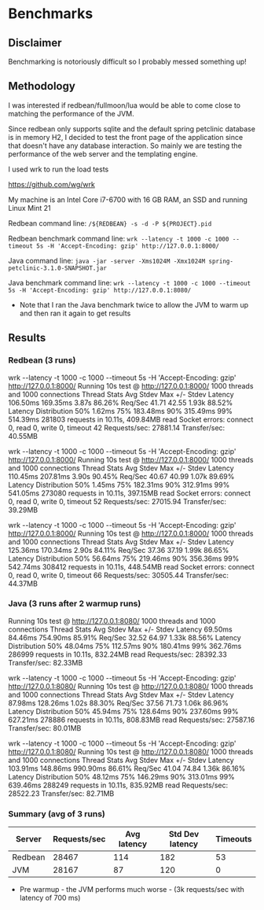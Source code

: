 # Benchmarks

## Disclaimer

Benchmarking is notoriously difficult so I probably messed something up!

## Methodology

I was interested if redbean/fullmoon/lua would be able to come close to matching the performance of the JVM.

Since redbean only supports sqlite and the default spring petclinic database is in memory H2, I decided to test the front page
of the application since that doesn't have any database interaction. So mainly we are testing the performance of the web server and the templating engine.

I used wrk to run the load tests

https://github.com/wg/wrk

My machine is an Intel Core i7-6700 with 16 GB RAM, an SSD and running Linux Mint 21

Redbean command line: ```/${REDBEAN} -s -d -P ${PROJECT}.pid```

Redbean benchmark command line: ```wrk --latency -t 1000 -c 1000 --timeout 5s -H 'Accept-Encoding: gzip' http://127.0.0.1:8000/```

Java command line: ```java -jar -server -Xms1024M -Xmx1024M spring-petclinic-3.1.0-SNAPSHOT.jar```

Java benchmark command line: ```wrk --latency -t 1000 -c 1000 --timeout 5s -H 'Accept-Encoding: gzip' http://127.0.0.1:8080/```

* Note that I ran the Java benchmark twice to allow the JVM to warm up and then ran it again to get results

## Results

### Redbean (3 runs)
wrk --latency -t 1000 -c 1000 --timeout 5s -H 'Accept-Encoding: gzip' http://127.0.0.1:8000/
Running 10s test @ http://127.0.0.1:8000/
  1000 threads and 1000 connections
  Thread Stats   Avg      Stdev     Max   +/- Stdev
    Latency   106.50ms  169.35ms   3.87s    86.26%
    Req/Sec    41.71     42.55     1.93k    88.52%
  Latency Distribution
     50%    1.62ms
     75%  183.48ms
     90%  315.49ms
     99%  514.39ms
  281803 requests in 10.11s, 409.84MB read
  Socket errors: connect 0, read 0, write 0, timeout 42
Requests/sec:  27881.14
Transfer/sec:     40.55MB

wrk --latency -t 1000 -c 1000 --timeout 5s -H 'Accept-Encoding: gzip' http://127.0.0.1:8000/
Running 10s test @ http://127.0.0.1:8000/
  1000 threads and 1000 connections
  Thread Stats   Avg      Stdev     Max   +/- Stdev
    Latency   110.45ms  207.81ms   3.90s    90.45%
    Req/Sec    40.67     40.99     1.07k    89.69%
  Latency Distribution
     50%    1.45ms
     75%  182.31ms
     90%  312.91ms
     99%  541.05ms
  273080 requests in 10.11s, 397.15MB read
  Socket errors: connect 0, read 0, write 0, timeout 52
Requests/sec:  27015.94
Transfer/sec:     39.29MB

wrk --latency -t 1000 -c 1000 --timeout 5s -H 'Accept-Encoding: gzip' http://127.0.0.1:8000/
Running 10s test @ http://127.0.0.1:8000/
  1000 threads and 1000 connections
  Thread Stats   Avg      Stdev     Max   +/- Stdev
    Latency   125.36ms  170.34ms   2.90s    84.11%
    Req/Sec    37.36     37.19     1.99k    86.65%
  Latency Distribution
     50%   56.64ms
     75%  219.46ms
     90%  356.36ms
     99%  542.74ms
  308412 requests in 10.11s, 448.54MB read
  Socket errors: connect 0, read 0, write 0, timeout 66
Requests/sec:  30505.44
Transfer/sec:     44.37MB


### Java (3 runs after 2 warmup runs)
Running 10s test @ http://127.0.0.1:8080/
  1000 threads and 1000 connections
  Thread Stats   Avg      Stdev     Max   +/- Stdev
    Latency    69.50ms   84.46ms 754.90ms   85.91%
    Req/Sec    32.52     64.97     1.33k    88.56%
  Latency Distribution
     50%   48.04ms
     75%  112.57ms
     90%  180.41ms
     99%  362.76ms
  286999 requests in 10.11s, 832.24MB read
Requests/sec:  28392.33
Transfer/sec:     82.33MB

wrk --latency -t 1000 -c 1000 --timeout 5s -H 'Accept-Encoding: gzip' http://127.0.0.1:8080/
Running 10s test @ http://127.0.0.1:8080/
  1000 threads and 1000 connections
  Thread Stats   Avg      Stdev     Max   +/- Stdev
    Latency    87.98ms  128.26ms   1.02s    88.30%
    Req/Sec    37.56     71.73     1.06k    86.96%
  Latency Distribution
     50%   45.94ms
     75%  128.64ms
     90%  237.60ms
     99%  627.21ms
  278886 requests in 10.11s, 808.83MB read
Requests/sec:  27587.16
Transfer/sec:     80.01MB

wrk --latency -t 1000 -c 1000 --timeout 5s -H 'Accept-Encoding: gzip' http://127.0.0.1:8080/
Running 10s test @ http://127.0.0.1:8080/
  1000 threads and 1000 connections
  Thread Stats   Avg      Stdev     Max   +/- Stdev
    Latency   103.91ms  148.86ms 990.90ms   86.61%
    Req/Sec    41.04     74.84     1.36k    86.16%
  Latency Distribution
     50%   48.12ms
     75%  146.29ms
     90%  313.01ms
     99%  639.46ms
  288249 requests in 10.11s, 835.92MB read
Requests/sec:  28522.23
Transfer/sec:     82.71MB

### Summary (avg of 3 runs)

| Server     | Requests/sec | Avg latency | Std Dev latency | Timeouts | 
| ----------- | ----------- | ----------- | ----------- | ----------- |
| Redbean    | 28467       | 114        | 182        |  53        |
| JVM        | 28167      | 87          | 120        |  0         |


* Pre warmup - the JVM performs much worse - (3k requests/sec with latency of 700 ms)